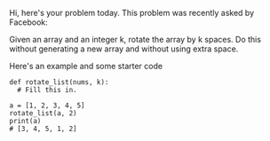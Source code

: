 Hi, here's your problem today. This problem was recently asked by Facebook:

Given an array and an integer k, rotate the array by k spaces. Do this without generating a new array and without using extra space.

Here's an example and some starter code
```
def rotate_list(nums, k):
  # Fill this in.

a = [1, 2, 3, 4, 5]
rotate_list(a, 2)
print(a)
# [3, 4, 5, 1, 2]
```
